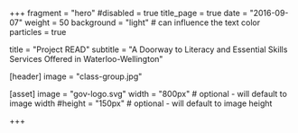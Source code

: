 +++
fragment = "hero"
#disabled = true
title_page = true
date = "2016-09-07"
weight = 50
background = "light" # can influence the text color
particles = true

title = "Project READ"
subtitle = "A Doorway to Literacy and Essential Skills Services Offered in Waterloo-Wellington"

[header]
  image = "class-group.jpg"

[asset]
  image = "gov-logo.svg"
  width = "800px" # optional - will default to image width
  #height = "150px" # optional - will default to image height
  
+++
